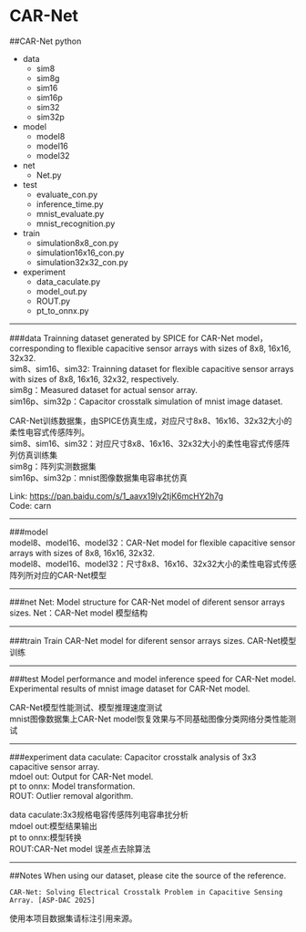 # CAR-Net

##CAR-Net python
- data
	- sim8
	- sim8g
	- sim16
	- sim16p
	- sim32
	- sim32p
- model
	- model8
	- model16
	- model32
- net
	- Net.py
- test
	- evaluate_con.py
	- inference_time.py
	- mnist_evaluate.py
	- mnist_recognition.py
- train
	- simulation8x8_con.py
	- simulation16x16_con.py
	- simulation32x32_con.py
- experiment
	- data_caculate.py
	- model_out.py
	- ROUT.py
	- pt_to_onnx.py

----------

###data
Trainning dataset generated by SPICE for CAR-Net model，corresponding to flexible capacitive sensor arrays with sizes of 8x8, 16x16, 32x32.  
sim8、sim16、sim32: Trainning dataset for flexible capacitive sensor arrays with sizes of 8x8, 16x16, 32x32, respectively.  
sim8g：Measured dataset for actual sensor array.  
sim16p、sim32p：Capacitor crosstalk simulation of mnist image dataset.  

CAR-Net训练数据集，由SPICE仿真生成，对应尺寸8x8、16x16、32x32大小的柔性电容式传感阵列。  
sim8、sim16、sim32：对应尺寸8x8、16x16、32x32大小的柔性电容式传感阵列仿真训练集  
sim8g：阵列实测数据集  
sim16p、sim32p：mnist图像数据集电容串扰仿真  

Link: [https://pan.baidu.com/s/1_aavx19Iy2tjK6mcHY2h7g ](https://pan.baidu.com/s/1_aavx19Iy2tjK6mcHY2h7g )  
Code: carn  

----------

###model  
model8、model16、model32：CAR-Net model for flexible capacitive sensor arrays with sizes of 8x8, 16x16, 32x32.  
model8、model16、model32：尺寸8x8、16x16、32x32大小的柔性电容式传感阵列所对应的CAR-Net模型

----------

###net
Net: Model structure for CAR-Net model of diferent sensor arrays sizes.
Net：CAR-Net model 模型结构

----------

###train
Train CAR-Net model for diferent sensor arrays sizes.
CAR-Net模型训练

----------

###test
Model performance and model inference speed for CAR-Net model.  
Experimental results of mnist image dataset for CAR-Net model.

CAR-Net模型性能测试、模型推理速度测试  
mnist图像数据集上CAR-Net model恢复效果与不同基础图像分类网络分类性能测试

----------

###experiment
data caculate: Capacitor crosstalk analysis of 3x3 capacitive sensor array.  
mdoel out: Output for CAR-Net model.    
pt to onnx: Model transformation.  
ROUT: Outlier removal algorithm.  

data caculate:3x3规格电容传感阵列电容串扰分析  
mdoel out:模型结果输出  
pt to onnx:模型转换  
ROUT:CAR-Net model 误差点去除算法  

----------

##Notes
When using our dataset, please cite the source of the reference.  

    CAR-Net: Solving Electrical Crosstalk Problem in Capacitive Sensing Array. [ASP-DAC 2025]

  
使用本项目数据集请标注引用来源。

